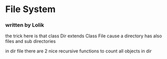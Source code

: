 # File System
###  written by Lolik


the trick here is that class Dir extends Class File
cause a directory has also files and sub directories

in dir file there are 2 nice recursive functions to count all objects in dir
